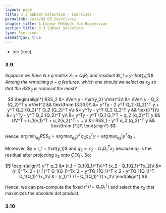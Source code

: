 ```yaml
---
layout: page
title: 3.3 Subset Selection - Exercises
permalink: /esl/03_03_Exercises/
chapter_title: 3 Linear Methods for Regression
section_title: 3.3 Subset Selection
type: Exercises
usemathjax: true
---
```


* toc
{:toc}

### 3.9

*Suppose we have N x q matrix $X_1 = Q_1 R_1$ and residual $r_1 = y-\hat{y_1}$. Among the remaining $p - q$ features, which one should we select as $x_2$ so that the $RSS_2$ is reduced the most?*

$$ \begin{align*}
RSS_2 &= \lVert y - \hat{y_2} \rVert^2\\
&= \lVert y - Q_2 {Q_2}^T y \rVert^2 && \text{from (3.33)}\\
&= y^Ty - 2 y^T Q_2 {Q_2}^T y + y^T Q_2 {Q_2}^T Q_2 {Q_2}^T y\\
&= y^Ty - y^T Q_2 Q_2^T y && \text{(*)}\\
&= y^Ty - y^T Q_2 {Q_2}^T y\\
&= y^Ty - y^T (Q_1 Q_1^T + q_2 {q_2}^T) y && UV^T = u_1{v_1}^T + u_2{v_2}^T + ...\\
&= RSS_1 - y^T q_2 {q_2}^T y && \text{from (*)}\\
\end{align*} $$

Hence, $\arg\min_{q_2} RSS_2 = \arg\max_{q_2} y^T q_2 {q_2}^T y = \arg\max_{q_2} \lvert y^T q_2 \rvert$.

Moreover, $y = r_1 + \hat{y_1}$ and $q_2 = x_2 - Q_1{Q_1}^T x_2$ because $q_2$ is the residual after projecting $x_2$ onto $C(X_1)$. So:

$$ \begin{align*}
y^T q_2 &= (r_1 + Q_1{Q_1}^Ty)^T (x_2 - Q_1{Q_1}^Tx_2)\\
&= {r_1}^Tx_2 - {r_1}^T Q_1{Q_1}^Tx_2 + y^TQ_1{Q_1}^T x_2 - y^TQ_1{Q_1}^T Q_1{Q_1}^Tx_2\\
&= {r_1}^T (I - Q_1{Q_1}^T) x_2\\
\end{align*} $$

Hence, we can pre-compute the fixed $r^T (I - Q_1{Q_1}^T)$ and select the $x_2$ that maximizes the absolute dot product.

### 3.10
